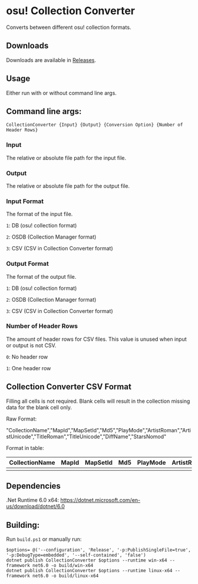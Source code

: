 # osu! Collection Converter

Converts between different osu! collection formats.

## Downloads

Downloads are available in [Releases](https://github.com/Kuuuube/osu_CollectionConverter/releases).

## Usage

Either run with or without command line args.

## Command line args:

```
CollectionConverter {Input} {Output} {Conversion Option} {Number of Header Rows}
```

### Input

The relative or absolute file path for the input file.

### Output

The relative or absolute file path for the output file.

### Input Format

The format of the input file.

`1`: DB (osu! collection format)

`2`: OSDB (Collection Manager format)

`3`: CSV (CSV in Collection Converter format)

### Output Format

The format of the output file.

`1`: DB (osu! collection format)

`2`: OSDB (Collection Manager format)

`3`: CSV (CSV in Collection Converter format)

### Number of Header Rows

The amount of header rows for CSV files. This value is unused when input or output is not CSV.

`0`: No header row

`1`: One header row

## Collection Converter CSV Format

Filling all cells is not required. Blank cells will result in the collection missing data for the blank cell only.

Raw Format:

"CollectionName","MapId","MapSetId","Md5","PlayMode","ArtistRoman","ArtistUnicode","TitleRoman","TitleUnicode","DiffName","StarsNomod"

Format in table:

| CollectionName | MapId	| MapSetId	| Md5	| PlayMode	| ArtistRoman	| ArtistUnicode	| TitleRoman	| TitleUnicode	| DiffName	| StarsNomod |
| :------------- | :------- | :-------- | ----: |---------: |-------------: |-------------: |-------------: |-------------: |---------: |----------: |
|                |          |           |       |           |               |               |               |               |           |            |

## Dependencies

.Net Runtime 6.0 x64: https://dotnet.microsoft.com/en-us/download/dotnet/6.0

## Building:

Run `build.ps1` or manually run:

```
$options= @('--configuration', 'Release', '-p:PublishSingleFile=true', '-p:DebugType=embedded', '--self-contained', 'false')
dotnet publish CollectionConverter $options --runtime win-x64 --framework net6.0 -o build/win-x64
dotnet publish CollectionConverter $options --runtime linux-x64 --framework net6.0 -o build/linux-x64
```